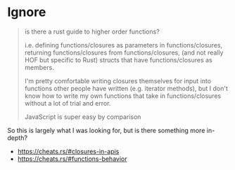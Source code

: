 # Ignore

> is there a rust guide to higher order functions?
> 
> i.e. defining functions/closures as parameters in functions/closures,
> returning functions/closures from functions/closures,
> (and not really HOF but specific to Rust) structs that have functions/closures as members.
> 
> I'm pretty comfortable writing closures themselves for input into functions other people have written (e.g. iterator methods), but I don't know how to write my own functions that take in functions/closures without a lot of trial and error.
> 
> JavaScript is super easy by comparison

So this is largely what I was looking for, but is there something more in-depth?

- https://cheats.rs/#closures-in-apis
- https://cheats.rs/#functions-behavior
